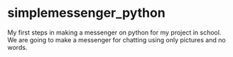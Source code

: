 # simplemessenger_python
My first steps in making a messenger on python for my project in school.
We are going to make a messenger for chatting using only pictures and no words.

